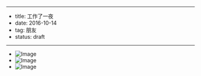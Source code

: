 - --
- title: 工作了一夜
- date: 2016-10-14
- tag: 朋友
- status: draft
- --
- ![Image](/_image/2016-10-14/6341068030931770537.jpg)
- ![Image](/_image/2016-10-14/6341068030931770538.jpg)
- ![Image](/_image/2016-10-14/6341068030931770539.jpg)
